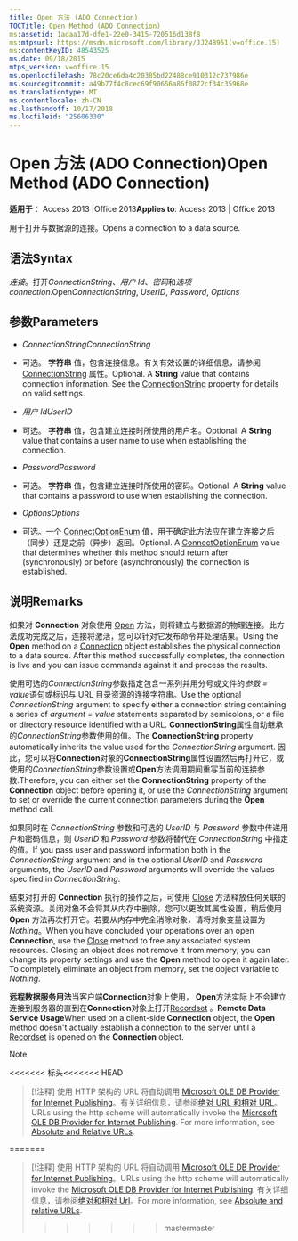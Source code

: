 ```yaml
---
title: Open 方法 (ADO Connection)
TOCTitle: Open Method (ADO Connection)
ms:assetid: 1adaa17d-dfe1-22e0-3415-720516d138f8
ms:mtpsurl: https://msdn.microsoft.com/library/JJ248951(v=office.15)
ms:contentKeyID: 48543525
ms.date: 09/18/2015
mtps_version: v=office.15
ms.openlocfilehash: 78c20ce6da4c20385bd22488ce910312c737986e
ms.sourcegitcommit: a49b77f4c8cec69f90656a86f0872cf34c35968e
ms.translationtype: MT
ms.contentlocale: zh-CN
ms.lasthandoff: 10/17/2018
ms.locfileid: "25606330"
---
```

# <a name="open-method-ado-connection"></a><span data-ttu-id="3fdc7-102">Open 方法 (ADO Connection)</span><span class="sxs-lookup"><span data-stu-id="3fdc7-102">Open Method (ADO Connection)</span></span>


<span data-ttu-id="3fdc7-103">**适用于**： Access 2013 |Office 2013</span><span class="sxs-lookup"><span data-stu-id="3fdc7-103">**Applies to**: Access 2013 | Office 2013</span></span>
 

<span data-ttu-id="3fdc7-104">用于打开与数据源的连接。</span><span class="sxs-lookup"><span data-stu-id="3fdc7-104">Opens a connection to a data source.</span></span>

## <a name="syntax"></a><span data-ttu-id="3fdc7-105">语法</span><span class="sxs-lookup"><span data-stu-id="3fdc7-105">Syntax</span></span>

<span data-ttu-id="3fdc7-106">*连接*。打开*ConnectionString*、*用户 Id*、*密码*和*选项*</span><span class="sxs-lookup"><span data-stu-id="3fdc7-106">*connection*.Open*ConnectionString*, *UserID*, *Password*, *Options*</span></span>

## <a name="parameters"></a><span data-ttu-id="3fdc7-107">参数</span><span class="sxs-lookup"><span data-stu-id="3fdc7-107">Parameters</span></span>

  - <span data-ttu-id="3fdc7-108">*ConnectionString*</span><span class="sxs-lookup"><span data-stu-id="3fdc7-108">*ConnectionString*</span></span>

  - <span data-ttu-id="3fdc7-p101">可选。 **字符串** 值，包含连接信息。有关有效设置的详细信息，请参阅 [ConnectionString](connectionstring-property-ado.md) 属性。</span><span class="sxs-lookup"><span data-stu-id="3fdc7-p101">Optional. A **String** value that contains connection information. See the [ConnectionString](connectionstring-property-ado.md) property for details on valid settings.</span></span>

  - <span data-ttu-id="3fdc7-112">*用户 Id*</span><span class="sxs-lookup"><span data-stu-id="3fdc7-112">*UserID*</span></span>

  - <span data-ttu-id="3fdc7-p102">可选。 **字符串** 值，包含建立连接时所使用的用户名。</span><span class="sxs-lookup"><span data-stu-id="3fdc7-p102">Optional. A **String** value that contains a user name to use when establishing the connection.</span></span>

  - <span data-ttu-id="3fdc7-115">*Password*</span><span class="sxs-lookup"><span data-stu-id="3fdc7-115">*Password*</span></span>

  - <span data-ttu-id="3fdc7-p103">可选。 **字符串** 值，包含建立连接时所使用的密码。</span><span class="sxs-lookup"><span data-stu-id="3fdc7-p103">Optional. A **String** value that contains a password to use when establishing the connection.</span></span>

  - <span data-ttu-id="3fdc7-118">*Options*</span><span class="sxs-lookup"><span data-stu-id="3fdc7-118">*Options*</span></span>

  - <span data-ttu-id="3fdc7-p104">可选。一个 [ConnectOptionEnum](connectoptionenum.md) 值，用于确定此方法应在建立连接之后（同步）还是之前（异步）返回。</span><span class="sxs-lookup"><span data-stu-id="3fdc7-p104">Optional. A [ConnectOptionEnum](connectoptionenum.md) value that determines whether this method should return after (synchronously) or before (asynchronously) the connection is established.</span></span>

## <a name="remarks"></a><span data-ttu-id="3fdc7-121">说明</span><span class="sxs-lookup"><span data-stu-id="3fdc7-121">Remarks</span></span>

<span data-ttu-id="3fdc7-p105">如果对 **Connection** 对象使用 [Open](connection-object-ado.md) 方法，则将建立与数据源的物理连接。此方法成功完成之后，连接将激活，您可以针对它发布命令并处理结果。</span><span class="sxs-lookup"><span data-stu-id="3fdc7-p105">Using the **Open** method on a [Connection](connection-object-ado.md) object establishes the physical connection to a data source. After this method successfully completes, the connection is live and you can issue commands against it and process the results.</span></span>

<span data-ttu-id="3fdc7-124">使用可选的*ConnectionString*参数指定包含一系列并用分号或文件的*参数* *= value*语句或标识与 URL 目录资源的连接字符串。</span><span class="sxs-lookup"><span data-stu-id="3fdc7-124">Use the optional *ConnectionString* argument to specify either a connection string containing a series of *argument* *= value* statements separated by semicolons, or a file or directory resource identified with a URL.</span></span> <span data-ttu-id="3fdc7-125">**ConnectionString**属性自动继承的*ConnectionString*参数使用的值。</span><span class="sxs-lookup"><span data-stu-id="3fdc7-125">The **ConnectionString** property automatically inherits the value used for the *ConnectionString* argument.</span></span> <span data-ttu-id="3fdc7-126">因此，您可以将**Connection**对象的**ConnectionString**属性设置然后再打开它，或使用的*ConnectionString*参数设置或**Open**方法调用期间重写当前的连接参数.</span><span class="sxs-lookup"><span data-stu-id="3fdc7-126">Therefore, you can either set the **ConnectionString** property of the **Connection** object before opening it, or use the *ConnectionString* argument to set or override the current connection parameters during the **Open** method call.</span></span>

<span data-ttu-id="3fdc7-127">如果同时在 *ConnectionString* 参数和可选的 *UserID* 与 *Password* 参数中传递用户和密码信息，则 *UserID* 和 *Password* 参数将替代在 *ConnectionString* 中指定的值。</span><span class="sxs-lookup"><span data-stu-id="3fdc7-127">If you pass user and password information both in the *ConnectionString* argument and in the optional *UserID* and *Password* arguments, the *UserID* and *Password* arguments will override the values specified in *ConnectionString*.</span></span>

<span data-ttu-id="3fdc7-p107">结束对打开的 **Connection** 执行的操作之后，可使用 [Close](close-method-ado.md) 方法释放任何关联的系统资源。关闭对象不会将其从内存中删除，您可以更改其属性设置，稍后使用 **Open** 方法再次打开它。若要从内存中完全消除对象，请将对象变量设置为 *Nothing*。</span><span class="sxs-lookup"><span data-stu-id="3fdc7-p107">When you have concluded your operations over an open **Connection**, use the [Close](close-method-ado.md) method to free any associated system resources. Closing an object does not remove it from memory; you can change its property settings and use the **Open** method to open it again later. To completely eliminate an object from memory, set the object variable to *Nothing*.</span></span>

<span data-ttu-id="3fdc7-131">**远程数据服务用法**当客户端**Connection**对象上使用， **Open**方法实际上不会建立连接到服务器的直到在**Connection**对象上打开[Recordset](recordset-object-ado.md) 。</span><span class="sxs-lookup"><span data-stu-id="3fdc7-131">**Remote Data Service Usage**When used on a client-side **Connection** object, the **Open** method doesn't actually establish a connection to the server until a [Recordset](recordset-object-ado.md) is opened on the **Connection** object.</span></span>


> [!NOTE]
<span data-ttu-id="3fdc7-132"><<<<<<< 标头</span><span class="sxs-lookup"><span data-stu-id="3fdc7-132"><<<<<<< HEAD</span></span>
> <P><span data-ttu-id="3fdc7-p108">[!注释] 使用 HTTP 架构的 URL 将自动调用 <A href="microsoft-ole-db-provider-for-internet-publishing.md">Microsoft OLE DB Provider for Internet Publishing</A>。有关详细信息，请参阅<A href="absolute-and-relative-urls.md">绝对 URL 和相对 URL</A>。</span><span class="sxs-lookup"><span data-stu-id="3fdc7-p108">URLs using the http scheme will automatically invoke the <A href="microsoft-ole-db-provider-for-internet-publishing.md">Microsoft OLE DB Provider for Internet Publishing</A>. For more information, see <A href="absolute-and-relative-urls.md">Absolute and Relative URLs</A>.</span></span></P>
=======
> <span data-ttu-id="3fdc7-135">[!注释] 使用 HTTP 架构的 URL 将自动调用 [Microsoft OLE DB Provider for Internet Publishing](microsoft-ole-db-provider-for-internet-publishing.md)。</span><span class="sxs-lookup"><span data-stu-id="3fdc7-135">URLs using the http scheme will automatically invoke the [Microsoft OLE DB Provider for Internet Publishing](microsoft-ole-db-provider-for-internet-publishing.md).</span></span> <span data-ttu-id="3fdc7-136">有关详细信息，请参阅[绝对和相对 Url](absolute-and-relative-urls.md)。</span><span class="sxs-lookup"><span data-stu-id="3fdc7-136">For more information, see [Absolute and relative URLs](absolute-and-relative-urls.md).</span></span>
>>>>>>> <span data-ttu-id="3fdc7-137">master</span><span class="sxs-lookup"><span data-stu-id="3fdc7-137">master</span></span>


